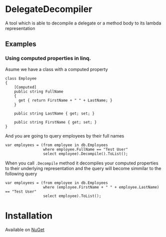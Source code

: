 DelegateDecompiler
====================

A tool which is able to decompile a delegate or a method body to its lambda representation


## Examples

### Using computed properties in linq.

Asume we have a class with a computed property

    class Employee
    {
        [Computed]
        public string FullName
        {
          get { return FirstName + " " + LastName; }
        }

        public string LastName { get; set; }

        public string FirstName { get; set; }
    }

And you are going to query employees by their full names

    var employees = (from employee in db.Employees
                     where employee.FullName == "Test User"
                     select employee).Decompile().ToList();

When you call `.Decompile` method it decompiles your computed properties to their underlying representation and the query will become simmilar to the following query

    var employees = (from employee in db.Employees
                     where (employee.FirstName + " " + employee.LastName)  == "Test User"
                     select employee).ToList();

# Installation

Available on [NuGet](https://nuget.org/packages/DelegateDecompiler)
